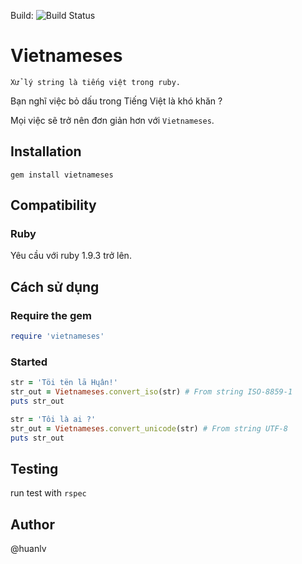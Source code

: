 Build: ![Build Status](https://travis-ci.org/lehuan94cntt/vietnameses.svg?branch=master)

Vietnameses
===========

```
Xử lý string là tiếng việt trong ruby.
```

Bạn nghĩ việc bỏ dấu trong Tiếng Việt là khó khăn ?

Mọi việc sẽ trở nên đơn giản hơn với `Vietnameses`.

Installation
------------

    gem install vietnameses

Compatibility
-------------

### Ruby

Yêu cầu với ruby 1.9.3 trở lên.

Cách sử dụng
------------

### Require the gem

``` ruby
require 'vietnameses'
```

### Started
``` ruby
str = 'Töi tën lā Hųân!'
str_out = Vietnameses.convert_iso(str) # From string ISO-8859-1
puts str_out

str = 'Tôi là ai ?'
str_out = Vietnameses.convert_unicode(str) # From string UTF-8
puts str_out
```

Testing
-------
run test with `rspec`


Author
------

@huanlv
